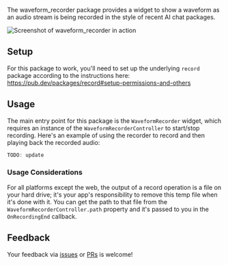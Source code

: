 The waveform_recorder package provides a widget to show a waveform as an audio stream is being recorded in the style of recent AI chat packages.

![Screenshot of waveform_recorder in action](https://raw.githubusercontent.com/csells/waveform_recorder/refs/heads/main/readme/screenshot3.png)

## Setup

For this package to work, you'll need to set up the underlying `record` package according to the instructions here: https://pub.dev/packages/record#setup-permissions-and-others

## Usage

The main entry point for this package is the `WaveformRecorder` widget, which requires an instance of the `WaveformRecorderController` to start/stop recording. Here's an example of using the recorder to record and then playing back the recorded audio:

```dart
TODO: update
```

### Usage Considerations

For all platforms except the web, the output of a record operation is a file on your hard drive; it's your app's responsibility to remove this temp file when it's done with it. You can get the path to that file from the `WaveformRecorderController.path` property and it's passed to you in the `OnRecordingEnd` callback.

## Feedback

Your feedback via [issues](https://github.com/csells/waveform_recorder/issues) or [PRs](https://github.com/csells/waveform_recorder/pulls) is welcome!